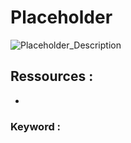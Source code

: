 
# Placeholder
![Placeholder_Description](images/challenge.png)

## Ressources :
- 

### Keyword : 


